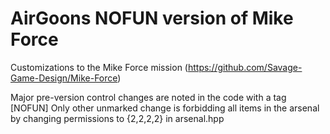 # AirGoons NOFUN version of Mike Force
Customizations to the Mike Force mission (https://github.com/Savage-Game-Design/Mike-Force)

Major pre-version control changes are noted in the code with a tag [NOFUN]
Only other unmarked change is forbidding all items in the arsenal by changing permissions to {2,2,2,2} in arsenal.hpp
